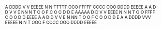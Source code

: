   A      DDDD   V   V  EEEEE  N   N  TTTTT      OOO    FFFFF     CCCC  OOO  DDDD  EEEEE
   A A     D   D  V   V  E      NN  N    T       O   O   F        C     O   O D   D E
  AAAAA    D   D  V   V  EEEE   N N N    T       O   O   FFFF     C     O   O D   D EEEE
 A     A   D   D  V   V  E      N  NN    T       O   O   F        C     O   O D   D E
A       A  DDDD    VVV   EEEEE  N   N    T        OOO    F         CCCC  OOO  DDDD  EEEEE
